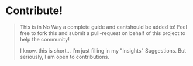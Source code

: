 # Contribute! #

> This is in No Way a complete guide and can/should be added to!  Feel free to fork this and submit a pull-request on behalf of this project to help the community!
>
> I know. this is short... I'm just filling in my "Insights" Suggestions.  But seriously, I am open to contributions.
